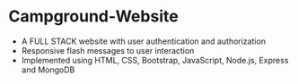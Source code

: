 # Campground-Website

- A FULL STACK website with user authentication and authorization 
- Responsive flash messages to user interaction 
- Implemented using HTML, CSS, Bootstrap, JavaScript, Node.js, Express and MongoDB 
